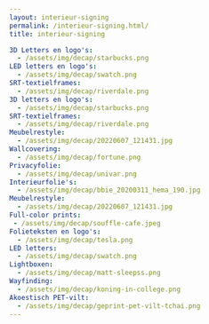```yaml
---
layout: interieur-signing
permalink: /interieur-signing.html/
title: interieur-signing

3D Letters en logo's:
  - /assets/img/decap/starbucks.png
LED letters en logo's:
  - /assets/img/decap/swatch.png
SRT-textielframes:
  - /assets/img/decap/riverdale.png
3D letters en logo's: 
  - /assets/img/decap/starbucks.png
SRT-textielframes: 
  - /assets/img/decap/riverdale.png
Meubelrestyle: 
  - /assets/img/decap/20220607_121431.jpg
Wallcovering:
  - /assets/img/decap/fortune.png
Privacyfolie:
  - /assets/img/decap/univar.png
Interieurfolie's:
  - /assets/img/decap/bbie_20200311_hema_190.jpg
Meubelrestyle: 
  - /assets/img/decap/20220607_121431.jpg
Full-color prints: 
 - /assets/img/decap/souffle-cafe.jpeg
Folieteksten en logo's:
  - /assets/img/decap/tesla.png
LED letters:
  - /assets/img/decap/swatch.png
Lightboxen:
  - /assets/img/decap/matt-sleepss.png
Wayfinding:
  - /assets/img/decap/koning-in-college.png
Akoestisch PET-vilt:
  - /assets/img/decap/geprint-pet-vilt-tchai.png
---
```

